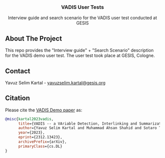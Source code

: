 <!-- PROJECT LOGO -->
<br />
<div align="center">
  <h3 align="center">VADIS User Tests</h3>

  <p align="center">
    Interview guide and search scenario for the VADIS user test conducted at GESIS
    <br />
  </p>
</div>

<!-- ABOUT THE PROJECT -->
## About The Project

This repo provides the "Interview guide" + "Search Scenario" description for the VADIS demo user test. The user test took place at GESIS, Cologne.

<!-- CONTACT -->
## Contact

Yavuz Selim Kartal - yavuzselim.kartal@gesis.org

## Citation
Please cite the [VADIS Demo paper](https://arxiv.org/pdf/2312.13423.pdf) as:  

```bibtex
@misc{kartal2023vadis,
      title={VADIS -- a VAriable Detection, Interlinking and Summarization system}, 
      author={Yavuz Selim Kartal and Muhammad Ahsan Shahid and Sotaro Takeshita and Tornike Tsereteli and Andrea Zielinski and Benjamin Zapilko and Philipp Mayr},
      year={2023},
      eprint={2312.13423},
      archivePrefix={arXiv},
      primaryClass={cs.DL}
}
```
